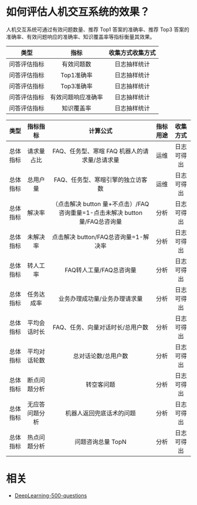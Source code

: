 

# 如何评估人机交互系统的效果？

人机交互系统可通过有效问题数量、推荐 Top1 答案的准确率、推荐 Top3 答案的准确率、有效问题响应的准确率、知识覆盖率等指标衡量其效果。

|     类型     |        指标        | 收集方式收集方式 |
| :----------: | :----------------: | :--------------: |
| 问答评估指标 |     有效问题数     |   日志抽样统计   |
| 问答评估指标 |     Top1准确率     |   日志抽样统计   |
| 问答评估指标 |     Top3准确率     |   日志抽样统计   |
| 问答评估指标 | 有效问题响应准确率 |   日志抽样统计   |
| 问答评估指标 |     知识覆盖率     |   日志抽样统计   |

|   类型   |    指标指标    |                           计算公式                           | 指标用途 |  收集方式  |
| :------: | :------------: | :----------------------------------------------------------: | :------: | :--------: |
| 总体指标 |   请求量占比   |         FAQ、任务型、寒暄 FAQ 机器人的请求量/总请求量          |   运维   | 日志可得出 |
| 总体指标 |    总用户量    |              FAQ、任务型、寒暄引擎的独立访客数               |   运维   | 日志可得出 |
| 总体指标 |     解决率     | （点击解决 button 量+不点击）/FAQ咨询重量=1-点击未解决 button 量/FAQ总咨询量 |   分析   | 日志可得出 |
| 总体指标 |    未解决率    |             点击解决 button/FAQ总咨询量=1-解决率              |   分析   | 日志可得出 |
| 总体指标 |    转人工率    |                   FAQ转人工量/FAQ总咨询量                    |   分析   | 日志可得出 |
| 总体指标 |   任务达成率   |                业务办理成功量/业务办理请求量                 |   分析   | 日志可得出 |
| 总体指标 |  平均会话时长  |               FAQ、任务、向量对话时长/总用户数               |   分析   | 日志可得出 |
| 总体指标 |  平均对话轮数  |                     总对话论数/总用户数                      |   分析   | 日志可得出 |
| 总体指标 |  断点问题分析  |                          转空客问题                          |   分析   | 日志可得出 |
| 总体指标 | 无应答问题分析 |                   机器人返回兜底话术的问题                   |   分析   | 日志可得出 |
| 总体指标 |  热点问题分析  |                       问题咨询总量 TopN                       |   分析   | 日志可得出 |





# 相关

- [DeepLearning-500-questions](https://github.com/scutan90/DeepLearning-500-questions)
